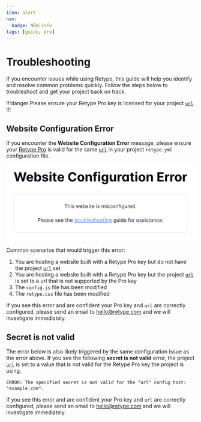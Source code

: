 ```yaml
---
icon: alert
nav:
  badge: NEW|info
tags: [guide, pro]
---
```

# Troubleshooting

If you encounter issues while using Retype, this guide will help you identify and resolve common problems quickly. Follow the steps below to troubleshoot and get your project back on track.

!!!danger
Please ensure your Retype Pro key is licensed for your project [`url`](/configuration/project.md#url).
!!!

## Website Configuration Error

If you encounter the **Website Configuration Error** message, please ensure your [Retype Pro](/pro/pro.md) is valid for the same [`url`](/configuration/project.md#url) in your project `retype.yml` configuration file. 

![](/static/website-configuration-error.png)

Common scenarios that would trigger this error:

1. You are hosting a website built with a Retype Pro key but do not have the project [`url`](/configuration/project.md#url) set 
1. You are hosting a website built with a Retype Pro key but the project [`url`](/configuration/project.md#url) is set to a url that is not supported by the Pro key
1. The `config.js` file has been modified
1. The `retype.css` file has been modified

If you see this error and are confident your Pro key and `url` are correctly configured, please send an email to hello@retype.com and we will investigate immediately.

## Secret is not valid

The error below is also likely triggered by the same configuration issue as the error above. If you see the following **secret is not valid** error, the project [`url`](/configuration/project.md#url) is set to a value that is not valid for the Retype Pro key the project is using.

```
ERROR: The specified secret is not valid for the "url" config host: "example.com".
```

If you see this error and are confident your Pro key and `url` are correctly configured, please send an email to hello@retype.com and we will investigate immediately.